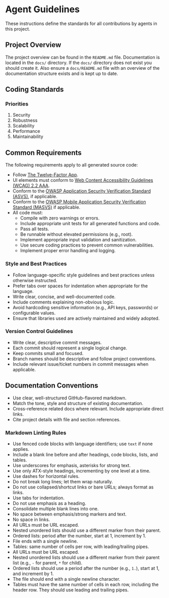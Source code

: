# Agent Guidelines

These instructions define the standards for all contributions by agents in this project.

## Project Overview

The project overview can be found in the `README.md` file. Documentation is located in the `docs/` directory. If the `docs/` directory does not exist you should create it. Also ensure a `docs/README.md` file with an overview of the documentation structure exists and is kept up to date.

## Coding Standards

### Priorities

1. Security
2. Robustness
3. Scalability
4. Performance
5. Maintainability

## Common Requirements

The following requirements apply to all generated source code:

- Follow [The Twelve-Factor App](https://12factor.net/).
- UI elements must conform to [Web Content Accessibility Guidelines (WCAG) 2.2 AAA](https://www.w3.org/WAI/standards-guidelines/wcag/docs/).
- Conform to the [OWASP Application Security Verification Standard (ASVS)](https://owasp.org/www-project-application-security-verification-standard/), if applicable.
- Conform to the [OWASP Mobile Application Security Verification Standard (MASVS)](https://mas.owasp.org/MASVS/) if applicable.
- All code must:
    + Compile with zero warnings or errors.
    + Include appropriate unit tests for all generated functions and code.
    + Pass all tests.
    + Be runnable without elevated permissions (e.g., root).
    + Implement appropriate input validation and sanitization.
    + Use secure coding practices to prevent common vulnerabilities.
    + Implement proper error handling and logging.

### Style and Best Practices

- Follow language-specific style guidelines and best practices unless otherwise instructed.
- Prefer tabs over spaces for indentation when appropriate for the language.
- Write clear, concise, and well-documented code.
- Include comments explaining non-obvious logic.
- Avoid hardcoding sensitive information (e.g., API keys, passwords) or configurable values.
- Ensure that libraries used are actively maintained and widely adopted.

### Version Control Guidelines

- Write clear, descriptive commit messages.
- Each commit should represent a single logical change.
- Keep commits small and focused.
- Branch names should be descriptive and follow project conventions.
- Include relevant issue/ticket numbers in commit messages when applicable.

## Documentation Conventions

- Use clear, well-structured GitHub-flavored markdown.
- Match the tone, style and structure of existing documentation.
- Cross-reference related docs where relevant. Include appropriate direct links.
- Cite project details with file and section references.

### Markdown Linting Rules

- Use fenced code blocks with language identifiers; use `text` if none applies.
- Include a blank line before and after headings, code blocks, lists, and tables.
- Use underscores for emphasis, asterisks for strong text.
- Use only ATX-style headings, incrementing by one level at a time.
- Use dashes for horizontal rules.
- Do not break long lines; let them wrap naturally.
- Do not use collapsed/shortcut links or bare URLs; always format as links.
- Use tabs for indentation.
- Do not use emphasis as a heading.
- Consolidate multiple blank lines into one.
- No space between emphasis/strong markers and text.
- No space in links.
- All URLs must be URL escaped.
- Nested unordered lists should use a different marker from their parent.
- Ordered lists: period after the number, start at 1, increment by 1.
- File ends with a single newline.
- Tables: same number of cells per row, with leading/trailing pipes.
- All URLs must be URL escaped.
- Nested unordered lists should use a different marker from their parent list (e.g., `-` for parent, `*` for child).
- Ordered lists should use a period after the number (e.g., `1.`), start at 1, and increment by 1.
- The file should end with a single newline character.
- Tables must have the same number of cells in each row, including the header row. They should use leading and trailing pipes.
